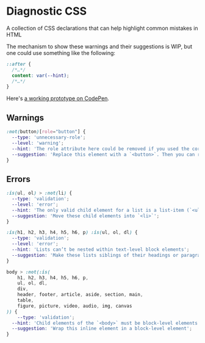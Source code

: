 # Diagnostic CSS

A collection of CSS declarations that can help highlight common mistakes in HTML

The mechanism to show these warnings and their suggestions is WIP, but one could use something like the following:

```css
::after {
  /*…*/
  content: var(--hint);
  /*…*/
}
```

Here's [a working prototype on CodePen](https://codepen.io/ndorfin/pen/PojQygg?editors=1100).

## Warnings

```css
:not(button)[role="button"] {
  --type: 'unnecessary-role';
  --level: 'warning';
  --hint: 'The role attribute here could be removed if you used the correct element';
  --suggestion: 'Replace this element with a `<button>`. Then you can remove the `role` attribute.'
}
```

## Errors

```css
:is(ul, ol) > :not(li) {
  --type: 'validation';
  --level: 'error';
  --hint: 'The only valid child element for a list is a list-item (`<ul>`)';
  --suggestion: 'Move these child elements into `<li>`';
}

:is(h1, h2, h3, h4, h5, h6, p) :is(ul, ol, dl) {
  --type: 'validation';
  --level: 'error';
  --hint: 'Lists can’t be nested within text-level block elements';
  --suggestion: 'Make these lists siblings of their headings or paragraphs';
}

body > :not(:is(
	h1, h2, h3, h4, h5, h6, p,
	ul, ol, dl,
	div,
	header, footer, article, aside, section, main,
	table,
	figure, picture, video, audio, img, canvas
)) {
	--type: 'validation';
  --hint: 'Child elements of the `<body>` must be block-level elements';
  --suggestion: 'Wrap this inline element in a block-level element';
}
```
